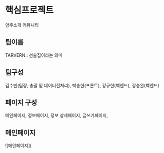 # 핵심프로젝트
양주소개 커뮤니티

## 팀이름
TARVERN : 선술집이라는 의미

## 팀구성
김수빈(팀장, 총괄 밑 데이터전처리), 박승현(프론트), 강규현(백엔드), 강승완(백엔드)

## 페이지 구성
메인페이지, 정보페이지, 정보 상세페이지, 글쓰기페이지, 

## 메인페이지
![메인페이지](
